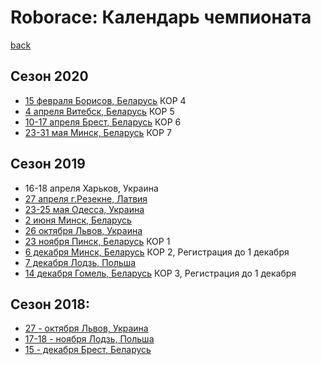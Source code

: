 # Roborace: Календарь чемпионата
[back](./)


## Сезон 2020

* [15 февраля Борисов, Беларусь](http://roboturnir.by/) КОР 4
* [4 апреля Витебск, Беларусь](http://roboturnir.by/) КОР 5
* [10-17 апреля Брест, Беларусь](http://roboturnir.by/) КОР 6
* [23-31 мая Минск, Беларусь](http://roboturnir.by/) КОР 7


## Сезон 2019

* 16-18 апреля Харьков, Украина
* [27 апреля г.Резекне, Латвия](http://latvianroboticchampionship.lv/latvianroboticchampionship/)
* [23-25 мая Одесса, Украина](https://www.robot.onaft.edu.ua/roborace.html)
* [2 июня Минск, Беларусь](http://roboturnir.by/)
* [26 октября Львов, Украина](http://lp.edu.ua/event/2019/konkurs-vseukrayinski-zmagannya-z-peregoniv-avtonomnyh-robotiv-za-kubok-lvivskoyi)
* [23 ноября Пинск, Беларусь](http://roboturnir.by/registratsiya-kor/) КОР 1
* [6 декабря Минск, Беларусь](http://roboturnir.by/registratsiya-kor/) КОР 2, Регистрация до 1 декабря
* [7 декабря Лодзь, Польша](http://skaner.p.lodz.pl/sumochallenge/)
* [14 декабря Гомель, Беларусь](http://roboturnir.by/registratsiya-kor/) КОР 3, Регистрация до 1 декабря



## Сезон 2018:

* [27 - октября Львов, Украина](http://lp.edu.ua/robocup)
* [17-18 - ноября Лодзь, Польша](http://skaner.p.lodz.pl/sumochallenge/)
* [15 - декабря Брест, Беларусь](http://smartrobofest.by/)
